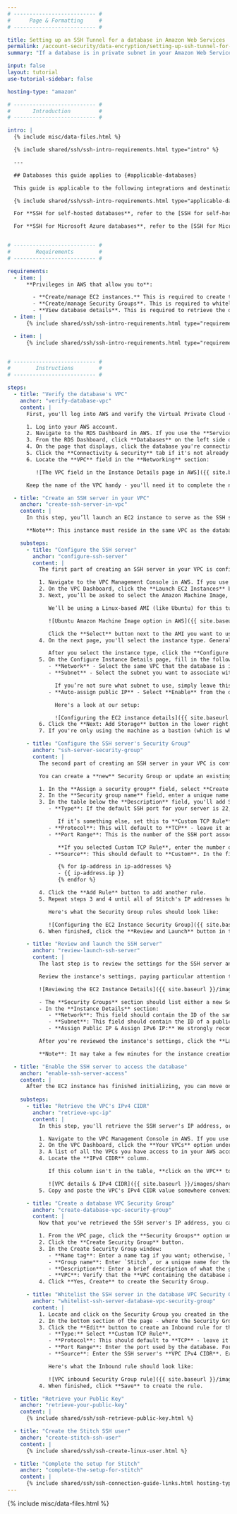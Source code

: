 ```yaml
---
# -------------------------- #
#      Page & Formatting     #
# -------------------------- #

title: Setting up an SSH Tunnel for a database in Amazon Web Services
permalink: /account-security/data-encryption/setting-up-ssh-tunnel-for-amazon-web-services
summary: "If a database is in private subnet in your Amazon Web Services account, you can use an SSH tunnel to connect Stitch. This tutorial will walk you through setting up an SSH server and configuring access for an Amazon RDS or Amazon Redshift connection to Stitch."

input: false
layout: tutorial
use-tutorial-sidebar: false

hosting-type: "amazon"

# -------------------------- #
#       Introduction         #
# -------------------------- #

intro: |
  {% include misc/data-files.html %}

  {% include shared/ssh/ssh-intro-requirements.html type="intro" %}

  ---

  ## Databases this guide applies to {#applicable-databases}

  This guide is applicable to the following integrations and destinations:

  {% include shared/ssh/ssh-intro-requirements.html type="applicable-databases" %}

  For **SSH for self-hosted databases**, refer to the [SSH for self-hosted databases guide]({{ link.security.ssh-generic | prepend: site.baseurl }}).

  For **SSH for Microsoft Azure databases**, refer to the [SSH for Microsoft Azure guide]({{ link.security.ssh-microsoft-azure | prepend: site.baseurl }}).


# -------------------------- #
#        Requirements        #
# -------------------------- #

requirements:
  - item: |
      **Privileges in AWS that allow you to**:

        - **Create/manage EC2 instances.** This is required to create the SSH server.
        - **Create/manage Security Groups**. This is required to whitelist Stitch's IP addresses.
        - **View database details**. This is required to retrieve the database's connection details.
  - item: |
      {% include shared/ssh/ssh-intro-requirements.html type="requirements" requirement-type="linux-familiarity" %}

  - item: |
      {% include shared/ssh/ssh-intro-requirements.html type="requirements" requirement-type="windows-ssh-client" %}


# -------------------------- #
#        Instructions        #
# -------------------------- #

steps:
  - title: "Verify the database's VPC"
    anchor: "verify-database-vpc"
    content: |
      First, you'll log into AWS and verify the Virtual Private Cloud (VPC) the database is in. The SSH server you'll create in Step 2 must reside in the same VPC as the database. 

      1. Log into your AWS account.
      2. Navigate to the RDS Dashboard in AWS. If you use the **Services** menu (top left corner), click the **RDS** option under the **Database** section.
      3. From the RDS Dashboard, click **Databases** on the left side of the page.
      4. On the page that displays, click the database you're connecting to Stitch. This will open the Instance Details page.
      5. Click the **Connectivity & security** tab if it's not already open.
      6. Locate the **VPC** field in the **Networking** section:

         ![The VPC field in the Instance Details page in AWS]({{ site.baseurl }}/images/shared/ssh/amazon-locate-vpc.png)

      Keep the name of the VPC handy - you'll need it to complete the next step.

  - title: "Create an SSH server in your VPC"
    anchor: "create-ssh-server-in-vpc"
    content: |
      In this step, you’ll launch an EC2 instance to serve as the SSH server. This publicly accessible instance will act as an intermediary, forwarding the traffic from Stitch through an encrypted tunnel to the database in the private subnet.

      **Note**: This instance must reside in the same VPC as the database. Refer to [Step 1](#verify-database-vpc) if you aren't sure which VPC to use.

    substeps:
      - title: "Configure the SSH server"
        anchor: "configure-ssh-server"
        content: |
          The first part of creating an SSH server in your VPC is configuring the instance.

          1. Navigate to the VPC Management Console in AWS. If you use the **Services** menu (top left corner), click the **VPC** option under the **Networking & Content Delivery** section.
          2. On the VPC Dashboard, click the **Launch EC2 Instances** button.
          3. Next, you’ll be asked to select the Amazon Machine Image, or AMI, that will be used to launch the instance.

             We’ll be using a Linux-based AMI (like Ubuntu) for this tutorial:

             ![Ubuntu Amazon Machine Image option in AWS]({{ site.baseurl }}/images/shared/ssh/amazon-ec2-ubuntu-ami.png)

             Click the **Select** button next to the AMI you want to use.
          4. On the next page, you'll select the instance type. Generally, a small instance will work just fine. For example: `t2.medium`. You can find more info about instance types on [Amazon's website](https://aws.amazon.com/ec2/instance-types/){:target="new"}.

             After you select the instance type, click the **Configure Instance Details** button in the lower right corner of the page to continue.
          5. On the Configure Instance Details page, fill in the following fields:
             - **Network** - Select the same VPC that the database is in. Refer to [Step 1](#verify-database-vpc) if you aren't sure which VPC to use.
             - **Subnet** - Select the subnet you want to associate with the EC2 instance. This should be a **public** subnet - that is, a subnet with an Internet Gateway - as this will automatically assign a public IP address to machines in the subnet.

               If you’re not sure what subnet to use, simply leave this as the default.
             - **Auto-assign public IP** - Select **Enable** from the drop-down. This should be enabled to ensure the machine has a public IP address.

               Here's a look at our setup:

               ![Configuring the EC2 instance details]({{ site.baseurl }}/images/shared/ssh/amazon-ec2-instance-details.png)
          6. Click the **Next: Add Storage** button in the lower right corner of the page to continue.
          7. If you're only using the machine as a bastion (which is what we're doing in this tutorial), adding storage and tags are unnecessary. Skip over these pages until you reach the **Configure Security Group** page.

      - title: "Configure the SSH server's Security Group"
        anchor: "ssh-server-security-group"
        content: |
          The second part of creating an SSH server in your VPC is configuring the security group. During this step, you'll add Stitch's IP addresses to the security group, which will allow traffic from Stitch to access the SSH server.

          You can create a **new** Security Group or update an existing one. For this tutorial, we'll create a new group.

          1. In the **Assign a security group** field, select **Create a new security group**.
          2. In the **Security group name** field, enter a unique name for the Security Group. For example: `Stitch Bastion`
          3. In the table below the **Description** field, you'll add Stitch's IP addresses to the security group:
             - **Type**: If the default SSH port for your server is 22, set this to **SSH**.

                If it’s something else, set this to **Custom TCP Rule**.
             - **Protocol**: This will default to **TCP** - leave it as-is.
             - **Port Range**: This is the number of the SSH port associated with the server. **If you selected SSH as the Type**, this will default to `22`.

                **If you selected Custom TCP Rule**, enter the number of the SSH port in this field.
             - **Source**: This should default to **Custom**. In the field next to the Source drop-down menu, paste one of the following IP addresses:

                {% for ip-address in ip-addresses %}
                - {{ ip-address.ip }}
                {% endfor %}

          4. Click the **Add Rule** button to add another rule.
          5. Repeat steps 3 and 4 until all of Stitch's IP addresses have been added to the Security Group.

             Here's what the Security Group rules should look like:

             ![Configuring the EC2 Instance Security Group]({{ site.baseurl }}/images/shared/ssh/amazon-ec2-security-group.png)
          6. When finished, click the **Review and Launch** button in the lower right corner of the page.

      - title: "Review and launch the SSH server"
        anchor: "review-launch-ssh-server"
        content: |
          The last step is to review the settings for the SSH server and launch it.

          Review the instance's settings, paying particular attention to the fields highlighted in the image below:

          ![Reviewing the EC2 Instance Details]({{ site.baseurl }}/images/shared/ssh/amazon-ec2-instance-review.png)

          - The **Security Groups** section should list either a new Security Group for Stitch OR an existing group that contains group rules for Stitch's IP addresses. If it doesn't, [refer to Step 2.2](#ec2-instance-security-group) for instructions.
          - In the **Instance Details** section:
             - **Network**: This field should contain the ID of the same VPC that the database is in.
             - **Subnet**: This field should contain the ID of a public subnet.
             - **Assign Public IP & Assign IPv6 IP:** We strongly recommend using a [public subnet with the instance](#configure-ec2-instance) and auto-assigning a public IP address. This will ensure that Stitch can access the instance.

          After you're reviewed the instance's settings, click the **Launch** button in the lower right corner to launch the instance.

          **Note**: It may take a few minutes for the instance creation process to complete. The status in the VPC Dashboard page will change to `Available` when the instance is ready.

  - title: "Enable the SSH server to access the database"
    anchor: "enable-ssh-server-access"
    content: |
      After the EC2 instance has finished initializing, you can move onto configuring the access rules for database. In this section, you'll create a VPC Security Group that will forward traffic from the SSH server (EC2 instance) to the database in the private subnet.
    
    substeps:
      - title: "Retrieve the VPC's IPv4 CIDR"
        anchor: "retrieve-vpc-ip"
        content: |
          In this step, you'll retrieve the SSH server's IP address, or IPv4 CIDR. This value will be followed by a slash and a number between 0 and 32. For example: `10.0.0.0/16`

          1. Navigate to the VPC Management Console in AWS. If you use the **Services** menu (top left corner), click the **VPC** option under the **Networking & Content Delivery** section.
          2. On the VPC Dashboard, click the **Your VPCs** option under **Virtual Private Cloud** in the menu on the left side of the page.
          3. A list of all the VPCs you have access to in your AWS account will display. Locate the VPC that contains the database and the SSH server.
          4. Locate the **IPv4 CIDR** column.

             If this column isn't in the table, **click on the VPC** to open its details in the bottom section of the page:

             ![VPC details & IPv4 CIDR]({{ site.baseurl }}/images/shared/ssh/amazon-vpc-ipv4-cidr.png)
          5. Copy and paste the VPC's IPv4 CIDR value somewhere convenient - you'll need it in the next step.

      - title: "Create a database VPC Security Group"
        anchor: "create-database-vpc-security-group"
        content: |
          Now that you've retrieved the SSH server's IP address, you can create a security group that will allow traffic from the SSH server to access the database.

          1. From the VPC page, click the **Security Groups** option under **Security** in the menu on the left side of the page.
          2. Click the **Create Security Group** button.
          3. In the Create Security Group window:
             - **Name tag**: Enter a name tag if you want; otherwise, leave blank.
             - **Group name**: Enter `Stitch`, or a unique name for the Security Group.
             - **Description**: Enter a brief description of what the group is.
             - **VPC**: Verify that the **VPC containing the database and SSH server** is selected in the drop-down.
          4. Click **Yes, Create** to create the Security Group.

      - title: "Whitelist the SSH server in the database VPC Security Group"
        anchor: "whitelist-ssh-server-database-vpc-security-group"
        content: |
          1. Locate and click on the Security Group you created in the previous step.
          2. In the bottom section of the page - where the Security Group's details are displayed - click the **Inbound Rules** tab.
          3. Click the **Edit** button to create an Inbound rule for the Security Group:
             - **Type:** Select **Custom TCP Rule**.
             - **Protocol**: This should default to **TCP** - leave it as-is.
             - **Port Range**: Enter the port used by the database. For example: For a PostgreSQL database, the port might be `5432`.
             - **Source**: Enter the SSH server's **VPC IPv4 CIDR**. Ex: `10.0.0.0/16`

             Here's what the Inbound rule should look like:

             ![VPC inbound Security Group rule]({{ site.baseurl }}/images/shared/ssh/amazon-vpc-inbound-security-group-rule.png)
          4. When finished, click **Save** to create the rule.

  - title: "Retrieve your Public Key"
    anchor: "retrieve-your-public-key"
    content: |
      {% include shared/ssh/ssh-retrieve-public-key.html %}

  - title: "Create the Stitch SSH user"
    anchor: "create-stitch-ssh-user"
    content: |
      {% include shared/ssh/ssh-create-linux-user.html %}

  - title: "Complete the setup for Stitch"
    anchor: "complete-the-setup-for-stitch"
    content: |
      {% include shared/ssh/ssh-connection-guide-links.html hosting-type="amazon" %}
---
```

{% include misc/data-files.html %}